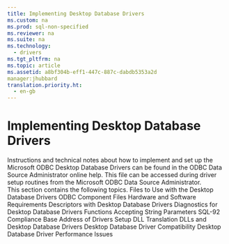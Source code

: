 ```yaml
---
title: Implementing Desktop Database Drivers
ms.custom: na
ms.prod: sql-non-specified
ms.reviewer: na
ms.suite: na
ms.technology: 
  - drivers
ms.tgt_pltfrm: na
ms.topic: article
ms.assetid: a8bf304b-eff1-447c-887c-dabdb5353a2d
manager:jhubbard
translation.priority.ht: 
  - en-gb
---
```

# Implementing Desktop Database Drivers
<?xml version="1.0" encoding="utf-8"?>
<developerConceptualDocument xmlns="http://ddue.schemas.microsoft.com/authoring/2003/5" xmlns:xlink="http://www.w3.org/1999/xlink" xmlns:xsi="http://www.w3.org/2001/XMLSchema-instance" xsi:schemaLocation="http://ddue.schemas.microsoft.com/authoring/2003/5 http://dduestorage.blob.core.windows.net/ddueschema/developer.xsd">
  <introduction>
    <para>Instructions and technical notes about how to implement and set up the Microsoft ODBC Desktop Database Drivers can be found in the ODBC Data Source Administrator online help. This file can be accessed during driver setup routines from the <legacyLink xlink:href="a2f66b4c-a4ac-401b-8e95-d8f96332e0b5">Microsoft ODBC Data Source Administrator</legacyLink>.</para>
  </introduction>
  <section>
    <content>
      <para>This section contains the following topics.

</para>
      <list class="bullet">
        <listItem>
          <para>
            <legacyLink xlink:href="c936b9e9-e965-4437-a205-833413320940">Files to Use with the Desktop Database Drivers</legacyLink>
          </para>
        </listItem>
        <listItem>
          <para>
            <legacyLink xlink:href="300d387d-be03-4be3-8c7c-6caf56d678ce">ODBC Component Files</legacyLink>
          </para>
        </listItem>
        <listItem>
          <para>
            <legacyLink xlink:href="6df2e9cd-de10-4629-97bd-32f2782616c7">Hardware and Software Requirements</legacyLink>
          </para>
        </listItem>
        <listItem>
          <para>
            <legacyLink xlink:href="9ae2d9b5-365f-4f0a-9116-defe9498b401">Descriptors with Desktop Database Drivers</legacyLink>
          </para>
        </listItem>
        <listItem>
          <para>
            <legacyLink xlink:href="1c3740eb-62c6-4009-b4b2-570fcf5661e4">Diagnostics for Desktop Database Drivers</legacyLink>
          </para>
        </listItem>
        <listItem>
          <para>
            <legacyLink xlink:href="869b8421-f71e-4dfd-adce-691bd3012b16">Functions Accepting String Parameters</legacyLink>
          </para>
        </listItem>
        <listItem>
          <para>
            <legacyLink xlink:href="50c8c7df-df01-4f4d-ad62-d059cf29d73a">SQL-92 Compliance</legacyLink>
          </para>
        </listItem>
        <listItem>
          <para>
            <legacyLink xlink:href="3601c0c7-18ad-4b41-b80b-5839276d0cba">Base Address of Drivers</legacyLink>
          </para>
        </listItem>
        <listItem>
          <para>
            <legacyLink xlink:href="7e036b66-2fbe-4ce2-815c-2fd03b6fce4d">Setup DLL</legacyLink>
          </para>
        </listItem>
        <listItem>
          <para>
            <legacyLink xlink:href="09ebe734-39a0-4af0-a39b-1d5479f69635">Translation DLLs and Desktop Database Drivers</legacyLink>
          </para>
        </listItem>
        <listItem>
          <para>
            <legacyLink xlink:href="dd695638-1a0b-4e27-8a6a-9510ebb5a5ee">Desktop Database Driver Compatibility</legacyLink>
          </para>
        </listItem>
        <listItem>
          <para>
            <legacyLink xlink:href="1a4c4b7e-9744-411f-9b6e-06dfdad92cf7">Desktop Database Driver Performance Issues</legacyLink>
          </para>
        </listItem>
      </list>
    </content>
  </section>
  <relatedTopics />
</developerConceptualDocument>